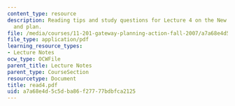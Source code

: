 ```yaml
---
content_type: resource
description: Reading tips and study questions for Lecture 4 on the New Orleans panel
  and plan.
file: /media/courses/11-201-gateway-planning-action-fall-2007/a7a68e4d5c5dba86f27777bdbfca2125_read4.pdf
file_type: application/pdf
learning_resource_types:
- Lecture Notes
ocw_type: OCWFile
parent_title: Lecture Notes
parent_type: CourseSection
resourcetype: Document
title: read4.pdf
uid: a7a68e4d-5c5d-ba86-f277-77bdbfca2125
---
```

